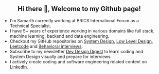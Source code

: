 <h2 align="center">Hi there 👋, Welcome to my Github page!</h2>
<ul>
  <li>I'm Samarth currently working at BRICS International Forum as a Technical Specialist.</li>
  <li>I have 5+ years of experience working in various domains like full stack, machine learning, backend and data engineering.</li>
  <li>Checkout my GitHub repositories on <a href = "https://github.com/ashishps1/awesome-system-design-resources">System Design</a>, <a href = "https://github.com/ashishps1/awesome-low-level-design">Low Level Design</a>, <a href = "https://github.com/ashishps1/awesome-leetcode-resources">Leetcode</a> and <a href = "https://github.com/ashishps1/awesome-behavioral-interviews">Behavioral interviews</a>.</li>
  <li>Subscribe to my newsletter <a href = "https://newsletter.ashishps.com/">Dev Design Digest</a> to learn coding and System Design visually and prepare for interviews.</li>
  <li>I actively create coding and software engineering related content on <a href="https://www.linkedin.com/in/chauhan-samarth/">LinkedIn</a>.</li>
</ul>
